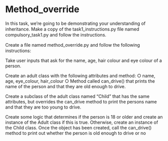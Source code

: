 # Method_override

In this task, we’re going to be demonstrating your understanding of inheritance.
Make a copy of the task1_instructions.py ﬁle named compulsory_task1.py and
follow the instructions.

Create a ﬁle named method_override.py and follow the following instructions:

Take user inputs that ask for the name, age, hair colour and eye colour of a
person.

Create an adult class  with the following attributes and method:
○
name, age, eye_colour, hair_colour
○
Method called can_drive() that prints the name of the person and
that they are old enough to drive.

Create a subclass of the adult class named “Child” that has the same
attributes, but overrides the can_drive method to print the persons name
and that they are too young to drive.

Create some logic that determines if the person is 18 or older and create an
instance of the Adult class if this is true. Otherwise, create an instance of the
Child class. Once the object has been created, call the can_drive() method to
print out whether the person is old enough to drive or no
